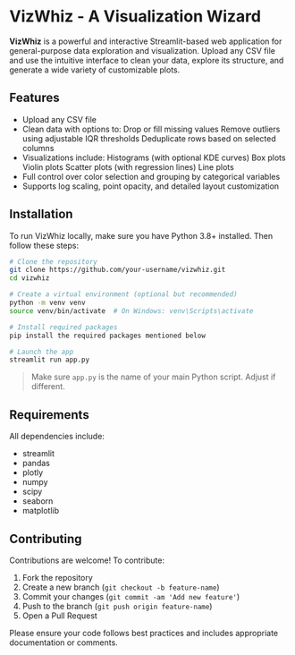# VizWhiz - A Visualization Wizard

**VizWhiz** is a powerful and interactive Streamlit-based web application for general-purpose data exploration and visualization. Upload any CSV file and use the intuitive interface to clean your data, explore its structure, and generate a wide variety of customizable plots.

## Features

- Upload any CSV file
- Clean data with options to:
   Drop or fill missing values
   Remove outliers using adjustable IQR thresholds
   Deduplicate rows based on selected columns
- Visualizations include:
   Histograms (with optional KDE curves)
   Box plots
   Violin plots
   Scatter plots (with regression lines)
   Line plots
- Full control over color selection and grouping by categorical variables
- Supports log scaling, point opacity, and detailed layout customization

## Installation

To run VizWhiz locally, make sure you have Python 3.8+ installed. Then follow these steps:

```bash
# Clone the repository
git clone https://github.com/your-username/vizwhiz.git
cd vizwhiz

# Create a virtual environment (optional but recommended)
python -m venv venv
source venv/bin/activate  # On Windows: venv\Scripts\activate

# Install required packages
pip install the required packages mentioned below

# Launch the app
streamlit run app.py
```

> Make sure `app.py` is the name of your main Python script. Adjust if different.

## Requirements

All dependencies include:

- streamlit
- pandas
- plotly
- numpy
- scipy
- seaborn
- matplotlib

## Contributing

Contributions are welcome! To contribute:

1. Fork the repository
2. Create a new branch (`git checkout -b feature-name`)
3. Commit your changes (`git commit -am 'Add new feature'`)
4. Push to the branch (`git push origin feature-name`)
5. Open a Pull Request

Please ensure your code follows best practices and includes appropriate documentation or comments.